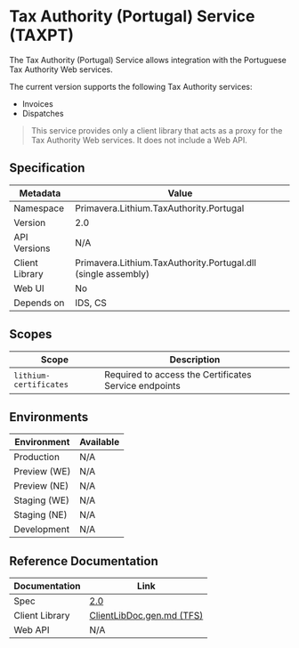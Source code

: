 # Tax Authority (Portugal) Service (TAXPT)

The Tax Authority (Portugal) Service allows integration with the Portuguese Tax Authority Web services.

The current version supports the following Tax Authority services:

- Invoices
- Dispatches

> This service provides only a client library that acts as a proxy for the Tax Authority Web services. It does not include a Web API.

## Specification

| Metadata | Value |
| - | - |
| Namespace | Primavera.Lithium.TaxAuthority.Portugal |
| Version | 2.0 |
| API Versions | N/A |
| Client Library | Primavera.Lithium.TaxAuthority.Portugal.dll (single assembly) |
| Web UI | No |
| Depends on | IDS, CS |

## Scopes

| Scope | Description |
| - | - |
| `lithium-certificates` | Required to access the Certificates Service endpoints |

## Environments

| Environment | Available |
| - | - |
| Production | N/A |
| Preview (WE) | N/A |
| Preview (NE) | N/A |
| Staging (WE) | N/A |
| Staging (NE) | N/A |
| Development | N/A |

## Reference Documentation

<!-- markdown-link-check-disable -->
| Documentation | Link |
| - | - |
| Spec | [2.0](./specs/taxpt-spec-2.0.md) |
| Client Library | [ClientLibDoc.gen.md (TFS)](https://tfs.primaverabss.com/tfs/P.TEC.Elevation/Lithium/_versionControl?_a=preview&path=%24%2FLithium%2FMicroservices%2FCommon%2FTAXPT%2FMainline-v2%2FClientLib%2FGeneratedCode%2FClientLibDoc.gen.md) |
| Web API | N/A |
<!-- markdown-link-check-enable -->
